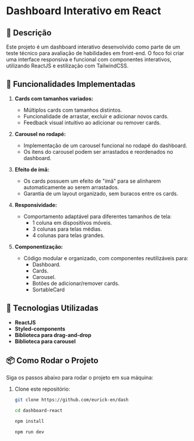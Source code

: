 # Dashboard Interativo em React  

## 📝 Descrição  
Este projeto é um dashboard interativo desenvolvido como parte de um teste técnico para avaliação de habilidades em front-end. O foco foi criar uma interface responsiva e funcional com componentes interativos, utilizando ReactJS e estilização com TailwindCSS.  

## 🎯 Funcionalidades Implementadas  
1. **Cards com tamanhos variados:**  
   - Múltiplos cards com tamanhos distintos.  
   - Funcionalidade de arrastar, excluir e adicionar novos cards.  
   - Feedback visual intuitivo ao adicionar ou remover cards.  

2. **Carousel no rodapé:**  
   - Implementação de um carousel funcional no rodapé do dashboard.  
   - Os itens do carousel podem ser arrastados e reordenados no dashboard.  

3. **Efeito de ímã:**  
   - Os cards possuem um efeito de "ímã" para se alinharem automaticamente ao serem arrastados.  
   - Garantia de um layout organizado, sem buracos entre os cards.  

4. **Responsividade:**  
   - Comportamento adaptável para diferentes tamanhos de tela:  
     - 1 coluna em dispositivos móveis.  
     - 3 colunas para telas médias.  
     - 4 colunas para telas grandes.  

5. **Componentização:**  
   - Código modular e organizado, com componentes reutilizáveis para:  
     - Dashboard.  
     - Cards.  
     - Carousel.  
     - Botões de adicionar/remover cards.
     - SortableCard 

## 🚀 Tecnologias Utilizadas  
- **ReactJS**  
- **Styled-components**  
- **Biblioteca para drag-and-drop**
- **Biblioteca para carousel**

## 📦 Como Rodar o Projeto  
Siga os passos abaixo para rodar o projeto em sua máquina:  

1. Clone este repositório:  
   ```bash  
   git clone https://github.com/eurick-en/dash

   cd dashboard-react

   npm install

   npm run dev
